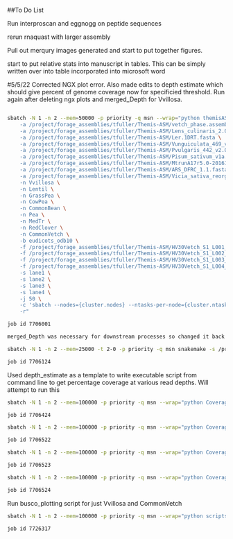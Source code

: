 ##To Do List

Run interproscan and eggnogg on peptide sequences

rerun rnaquast with larger assembly

Pull out merqury images generated and start to put together figures.

start to put relative stats into manuscript in tables. This can be simply written over into table incorporated into microsoft word


#5/5/22
Corrected NGX plot error. Also made edits to depth estimate which should give percent of genome coverage now for specificied threshold. Run again after deleting ngx plots and merged_Depth for Vvillosa.

```bash

sbatch -N 1 -n 2 --mem=50000 -p priority -q msn --wrap="python themisASM.py  \
	-a /project/forage_assemblies/tfuller/Themis-ASM/vetch_phase.assembly.fasta  \
	-a /project/forage_assemblies/tfuller/Themis-ASM/Lens_culinaris_2.0.fasta  \
	-a /project/forage_assemblies/tfuller/Themis-ASM/Ler.1DRT.fasta \
	-a /project/forage_assemblies/tfuller/Themis-ASM/Vunguiculata_469_v1.0.fa \
	-a /project/forage_assemblies/tfuller/Themis-ASM/Pvulgaris_442_v2.0.fa \
	-a /project/forage_assemblies/tfuller/Themis-ASM/Pisum_sativum_v1a.fa \
	-a /project/forage_assemblies/tfuller/Themis-ASM/MtrunA17r5.0-20161119-ANR.genome.fasta \
	-a /project/forage_assemblies/tfuller/Themis-ASM/ARS_DFRC_1.1.fasta \
	-a /project/forage_assemblies/tfuller/Themis-ASM/Vicia_sativa_reorg.fa \
	-n Vvillosa \
	-n Lentil \
	-n GrassPea \
	-n CowPea \
	-n CommonBean \
	-n Pea \
	-n MedTr \
	-n RedClover \
	-n CommonVetch \
	-b eudicots_odb10 \
	-f /project/forage_assemblies/tfuller/Themis-ASM/HV30Vetch_S1_L001_R1_001.fastq.gz,/project/forage_assemblies/tfuller/Themis-ASM/HV30Vetch_S1_L001_R2_001.fastq.gz \
	-f /project/forage_assemblies/tfuller/Themis-ASM/HV30Vetch_S1_L002_R1_001.fastq.gz,/project/forage_assemblies/tfuller/Themis-ASM/HV30Vetch_S1_L002_R2_001.fastq.gz \
	-f /project/forage_assemblies/tfuller/Themis-ASM/HV30Vetch_S1_L003_R1_001.fastq.gz,/project/forage_assemblies/tfuller/Themis-ASM/HV30Vetch_S1_L003_R2_001.fastq.gz \
	-f /project/forage_assemblies/tfuller/Themis-ASM/HV30Vetch_S1_L004_R1_001.fastq.gz,/project/forage_assemblies/tfuller/Themis-ASM/HV30Vetch_S1_L004_R2_001.fastq.gz \
	-s lane1 \
	-s lane2 \
	-s lane3 \
	-s lane4 \
	-j 50 \
	-c 'sbatch --nodes={cluster.nodes} --ntasks-per-node={cluster.ntasks-per-node} --mem={cluster.mem} --partition={cluster.partition} -q {cluster.qos} -o {cluster.stdout}' \
	-r"

job id 7706001

merged_Depth was necessary for downstream processes so changed it back and running again

sbatch -N 1 -n 2 --mem=25000 -t 2-0 -p priority -q msn snakemake -s /project/forage_assemblies/tfuller/Themis-ASM/themisSnakefile --jobs 50 -p --use-conda --cluster-config /project/forage_assemblies/tfuller/Themis-ASM/cluster.json --cluster "sbatch --nodes={cluster.nodes} --ntasks-per-node={cluster.ntasks-per-node} --mem={cluster.mem} --partition={cluster.partition} -q {cluster.qos} -o {cluster.stdout}" -R samtools_depth

job id 7706124
```

Used depth_estimate as a template to write executable script from command line to get percentage coverage at various read depths. Will attempt to run this

```bash
sbatch -N 1 -n 2 --mem=100000 -p priority -q msn --wrap="python Coverage_Percentage.py -b mapped/Vvillosa/merged.bam -t 1 -o coverage_1.tsv"

job id 7706424

sbatch -N 1 -n 2 --mem=100000 -p priority -q msn --wrap="python Coverage_Percentage.py -b mapped/Vvillosa/merged.bam -t 5 -o coverage_5.tsv"

job id 7706522

sbatch -N 1 -n 2 --mem=100000 -p priority -q msn --wrap="python Coverage_Percentage.py -b mapped/Vvillosa/merged.bam -t 10 -o coverage_10.tsv"

job id 7706523

sbatch -N 1 -n 2 --mem=100000 -p priority -q msn --wrap="python Coverage_Percentage.py -b mapped/Vvillosa/merged.bam -t 20 -o coverage_20.tsv"

job id 7706524
```

Run busco_plotting script for just Vvillosa and CommonVetch

```bash
sbatch -N 1 -n 2 --mem=100000 -p priority -q msn --wrap="python scripts/plotBusco.py -b busco/Vvillosa/busco_summary.txt -b busco/CommonVetch/busco_summary.txt -a Vvillosa -a CommonVetch -o V_C_buscos.png 2> vc_buscoplot.log"

job id 7726317